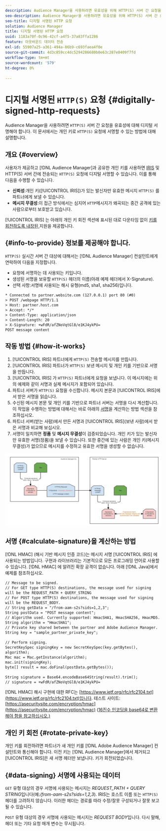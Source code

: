 ```yaml
---
description: Audience Manager을 사용하려면 유효성을 위해 HTTP(S) 서버 간 요청을 디지털 서명해야 합니다. 이 문서에서는 개인 키로 HTTP 요청에 서명할 수 있는 방법에 대해 설명합니다.
seo-description: Audience Manager을 사용하려면 유효성을 위해 HTTP(S) 서버 간 요청을 디지털 서명해야 합니다. 이 문서에서는 개인 키로 HTTP(S) 요청에 서명할 수 있는 방법에 대해 설명합니다.
seo-title: 디지털 서명된 HTTP 요청
solution: Audience Manager
title: 디지털 서명된 HTTP 요청
uuid: 1183a70f-0c96-42cf-a4f5-37a83ffa1286
feature: 아웃바운드 데이터 전송
exl-id: 55907a25-a361-494a-86b9-c693faea4f0e
source-git-commit: 4d3c859cc4dc5294286680b0e63c287e0409f7fd
workflow-type: tm+mt
source-wordcount: '579'
ht-degree: 0%

---
```


# 디지털 서명된 `HTTP(S)` 요청 {#digitally-signed-http-requests}

Audience Manager을 사용하려면 `HTTP(S)` 서버 간 요청을 유효성에 대해 디지털 서명해야 합니다. 이 문서에서는 개인 키로 `HTTP(S)` 요청에 서명할 수 있는 방법에 대해 설명합니다.

## 개요 {#overview}

<!-- digitally_signed_http_requests.xml -->

사용자가 제공하고 [!DNL Audience Manager]과 공유한 개인 키를 사용하면 [IRIS](../../../reference/system-components/components-data-action.md#iris) 및 HTTP(S) 서버 간에 전송되는 `HTTP(S)` 요청에 디지털 서명할 수 있습니다. 이를 통해 다음을 수행할 수 있습니다.

* **신뢰성**:개인 키([!UICONTROL IRIS])가 있는 발신자만 유효한 메시지 `HTTP(S)` 를 파트너에게 보낼 수 있습니다.
* **메시지 무결성**:이 접근 방식에서는 심지어  `HTTP`메시지가 왜곡되는 중간 공격에 있는 사람으로부터 보호받고 있습니다.

[!UICONTROL IRIS] 는 아래의 개인 키 회전 섹션에 표시된 대로 다운타임 없이  [키를 회전하도록 내장된 ](../../../integration/receiving-audience-data/real-time-outbound-transfers/digitally-signed-http-requests.md#rotate-private-key) 지원을 제공합니다.

## {#info-to-provide} 정보를 제공해야 합니다.

`HTTP(S)` 실시간 서버 간 대상에 대해서는 [!DNL Audience Manager] 컨설턴트에게 연락하여 다음을 지정합니다.

* 요청에 서명하는 데 사용되는 키입니다.
* 생성된 서명을 보유할 `HTTP(S)` 헤더의 이름(아래 예제 헤더에서 X-Signature).
* 선택 사항:서명에 사용되는 해시 유형(md5, sha1, sha256)입니다.

```
* Connected to partner.website.com (127.0.0.1) port 80 (#0)
> POST /webpage HTTP/1.1
> Host: partner.host.com
> Accept: */*
> Content-Type: application/json
> Content-Length: 20
> X-Signature: +wFdR/afZNoVqtGl8/e1KJ4ykPU=
POST message content
```

## 작동 방법 {#how-it-works}

1. [!UICONTROL IRIS] 파트너에게  `HTTP(S)` 전송할 메시지를 만듭니다.
1. [!UICONTROL IRIS] 파트너가  `HTTP(S)` 보낸 메시지 및 개인 키를 기반으로 서명을 만듭니다.
1. [!UICONTROL IRIS] 가  `HTTP(S)` 파트너에게 요청을 보냅니다. 이 메시지에는 위의 예제와 같이 서명과 실제 메시지가 포함되어 있습니다.
1. 파트너 서버가 `HTTP(S)` 요청을 수신합니다. 메시지 본문과 [!UICONTROL IRIS]에서 받은 서명을 읽습니다.
1. 수신된 메시지 본문 및 개인 키를 기반으로 파트너 서버는 서명을 다시 계산합니다. 이 작업을 수행하는 방법에 대해서는 바로 아래의 [서명](../../../integration/receiving-audience-data/real-time-outbound-transfers/digitally-signed-http-requests.md#calculate-signature)을 계산하는 방법 섹션을 참조하십시오.
1. 파트너 서버(받는 사람)에서 만든 서명과 [!UICONTROL IRIS](보낸 사람)에서 받은 서명과 비교해 보십시오.
1. 서명이 일치하면 **정품** 및 **메시지 무결성**&#x200B;이 검증되었습니다. 개인 키가 있는 발신자만 유효한 서명(정품)을 보낼 수 있습니다. 또한 중간에 있는 사람은 개인 키(메시지 무결성)가 없으므로 메시지를 수정하고 유효한 서명을 생성할 수 없습니다.

![](assets/iris-digitally-sign-http-request.png)

## 서명 {#calculate-signature}을 계산하는 방법

[!DNL HMAC] (해시 기반 메시지 인증 코드)는 메시지 서명 [!UICONTROL IRIS] 에 사용되는 방법입니다. 구현과 라이브러리는 기본적으로 모든 프로그래밍 언어로 사용할 수 있습니다. [!DNL HMAC] 에 알려진 확장 공격이 없습니다. 아래 [!DNL Java]에서 예제를 참조하십시오.

```
// Message to be signed.
// For GET type HTTP(S) destinations, the message used for signing will be the REQUEST_PATH + QUERY_STRING
// For POST type HTTP(S) destinations, the message used for signing will be the REQUEST_BODY.
// String getData = "/from-aam-s2s?sids=1,2,3";
String postData = "POST message content";
// Algorithm used. Currently supported: HmacSHA1, HmacSHA256, HmacMD5.
String algorithm = "HmacSHA1";
// Private key shared between the partner and Adobe Audience Manager.
String key = "sample_partner_private_key";
  
// Perform signing.
SecretKeySpec signingKey = new SecretKeySpec(key.getBytes(), algorithm);
Mac mac = Mac.getInstance(algorithm);
mac.init(signingKey);
byte[] result = mac.doFinal(postData.getBytes());
  
String signature = Base64.encodeBase64String(result).trim(); 
// signature = +wFdR/afZNoVqtGl8/e1KJ4ykPU=
```

[!DNL HMAC] 해시 구현에 대한 RFC는 [https://www.ietf.org/rfc/rfc2104.txt](https://www.ietf.org/rfc/rfc2104.txt)입니다. 테스트 사이트:[https://asecuritysite.com/encryption/hmac](https://asecuritysite.com/encryption/hmac) ([16진수 인코딩을 base64로 변환해야 함을 참고하십시오.)](https://tomeko.net/online_tools/hex_to_base64.php?lang=en)

## 개인 키 회전 {#rotate-private-key}

개인 키를 회전하려면 파트너가 새 개인 키를 [!DNL Adobe Audience Manager] 컨설턴트와 통신해야 합니다. 이전 키는 [!DNL Audience Manager]에서 제거되고 [!UICONTROL IRIS]은 새 서명 헤더만 보냅니다. 키가 회전되었습니다.

## {#data-signing} 서명에 사용되는 데이터

`GET` 유형 대상의 경우 서명에 사용되는 메시지는 *REQUEST_PATH + QUERY STRING*&#x200B;입니다(예:*/from-aam-s2s?sids=1,2,3*). IRIS는 호스트 이름 또는 `HTTP(S)` 헤더를 고려하지 않습니다. 이러한 헤더는 경로를 따라 수정/잘못 구성되거나 잘못 보고될 수 있습니다.

`POST` 유형 대상의 경우 서명에 사용되는 메시지는 *REQUEST BODY*&#x200B;입니다. 다시 말해, 헤더 또는 기타 요청 매개 변수는 무시됩니다.
